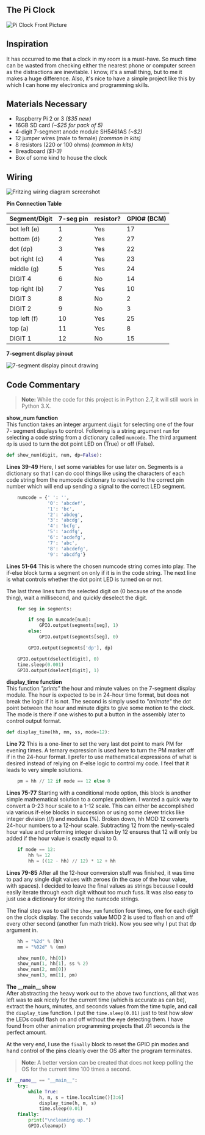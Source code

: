 The Pi Clock
---

![Pi Clock Front Picture](https://github.com/JoshMarsden/python-projects/blob/master/pi-clock/photos/pi-clock-front.jpg)

## Inspiration

It has occurred to me that a clock in my room is a must-have. So much time can be 
wasted from checking either the nearest phone or computer screen as the 
distractions are inevitable. I know, it's a small thing, but to me it makes a 
huge difference. Also, it's nice to have a simple project like this by which I 
can hone my electronics and programming skills.

## Materials Necessary

* Raspberry Pi 2 or 3 _($35 new)_
* 16GB SD card _(~$25 for pack of 5)_
* 4-digit 7-segment anode module SH5461AS _(~$2)_
* 12 jumper wires (male to female) _(common in kits)_
* 8 resistors (220 or 100 ohms) _(common in kits)_
* Breadboard _($1-3)_
* Box of some kind to house the clock

## Wiring

![Fritzing wiring diagram screenshot](https://github.com/JoshMarsden/python-projects/blob/master/pi-clock/photos/fritzing-screenshot.png)

**Pin Connection Table**

Segment/Digit | 7-seg pin | resistor? | GPIO# (BCM)
------------- | --------- | --------- | -----------
bot left (e) | 1 | Yes | 17
bottom (d) | 2 | Yes | 27
dot (dp) | 3 | Yes | 22
bot right (c) | 4 | Yes | 23
middle (g) | 5 | Yes | 24
DIGIT 4 | 6 | No | 14
top right (b) | 7 | Yes | 10
DIGIT 3 | 8 | No | 2
DIGIT 2 | 9 | No | 3
top left (f) | 10 | Yes | 25
top (a) | 11 | Yes | 8
DIGIT 1 | 12 | No | 15

**7-segment display pinout**

![7-segment display pinout drawing](https://github.com/JoshMarsden/python-projects/blob/master/pi-clock/photos/7-segment-pinout-drawing.jpg)


## Code Commentary

> **Note:** While the code for this project is in Python 2.7, it will still work 
> in Python 3.X.

**show_num function**  
This function takes an integer argument `digit` for selecting one of the four 7-
segment displays to control. Following is a string argument `num` for selecting
a code string from a dictionary called `numcode`. The third argument `dp` is used
to turn the dot point LED on (True) or off (False).

```python
def show_num(digit, num, dp=False):
```

**Lines 39-49**
Here, I set some variables for use later on. Segments is a dictionary so that I
can do cool things like using the characters of each code string from the numcode
dictionary to resolved to the correct pin number which will end up sending a
signal to the correct LED segment.

```python
    numcode = {' ': '',
               '0': 'abcdef',
               '1': 'bc',
               '2': 'abdeg',
               '3': 'abcdg',
               '4': 'bcfg',
               '5': 'acdfg',
               '6': 'acdefg',
               '7': 'abc',
               '8': 'abcdefg',
               '9': 'abcdfg'}
```

**Lines 51-64**
This is where the chosen numcode string comes into play. The if-else block turns 
a segment on only if it is in the code string. The next line is what controls 
whether the dot point LED is turned on or not.

The last three lines turn the selected digit on (0 because of the anode thing), 
wait a millisecond, and quickly deselect the digit.

```python
    for seg in segments:

        if seg in numcode[num]:
            GPIO.output(segments[seg], 1)
        else:
            GPIO.output(segments[seg], 0)

        GPIO.output(segments['dp'], dp)

    GPIO.output(dselect[digit], 0)
    time.sleep(0.001)
    GPIO.output(dselect[digit], 1)
```


**display_time function**  
This function _"prints"_ the hour and minute values on the 7-segment display 
module. The hour is expected to be in 24-hour time format, but does not break the 
logic if it is not. The second is simply used to _"animate"_ the dot point between
the hour and minute digits to give some motion to the clock. The mode is there if 
one wishes to put a button in the assembly later to control output format.

```python
def display_time(hh, mm, ss, mode=12):
```

**Line 72**
This is a one-liner to set the very last dot point to mark PM for evening times. A
ternary expression is used here to turn the PM marker off if in the 24-hour 
format. I prefer to use mathematical expressions of what is desired instead of 
relying on if-else logic to control my code. I feel that it leads to very simple
solutions.

```python
    pm = hh // 12 if mode == 12 else 0
```

**Lines 75-77**
Starting with a conditional mode option, this block is another simple mathematical
solution to a complex problem. I wanted a quick way to convert a 0-23 hour scale
to a 1-12 scale. This can either be accomplished via various if-else blocks in 
succession or using some clever tricks like integer division (//) and modulus (%).
Broken down, hh MOD 12 converts 24-hour numbers to a 12-hour scale. Subtracting 12
from the newly-scaled hour value and performing integer division by 12 ensures 
that 12 will only be added if the hour value is exactly equal to 0.

```python
    if mode == 12:
        hh %= 12
        hh = ((12 - hh) // 12) * 12 + hh
```

**Lines 79-85**
After all the 12-hour conversion stuff was finished, it was time to pad any single
digit values with zeroes (in the case of the hour value, with spaces). I decided
to leave the final values as strings because I could easily iterate through each
digit without too much fuss. It was also easy to just use a dictionary for storing
the numcode strings.

The final step was to call the `show_num` function four times, one for each digit
on the clock display. The seconds value MOD 2 is used to flash on and off every 
other second (another fun math trick). Now you see why I put that dp argument in.

```python
    hh = "%2d" % (hh)
    mm = "%02d" % (mm)

    show_num(0, hh[0])
    show_num(1, hh[1], ss % 2)
    show_num(2, mm[0])
    show_num(3, mm[1], pm)
```


**The \_\_main\_\_ show**  
After abstracting the heavy work out to the above two functions, all that was left
was to ask nicely for the current time (which is accurate as can be), extract the
hours, minutes, and seconds values from the time tuple, and call the 
`display_time` function. I put the `time.sleep(0.01)` just to test how slow the 
LEDs could flash on and off without the eye detecting them. I have found from 
other animation programming projects that .01 seconds is the perfect amount.

At the very end, I use the `finally` block to reset the GPIO pin modes and hand
control of the pins cleanly over the OS after the program terminates.

> **Note:** A better version can be created that does not keep polling the OS for 
> the current time 100 times a second.

```python
if __name__ == "__main__":
    try:
        while True:
            h, m, s = time.localtime()[3:6]
            display_time(h, m, s)
            time.sleep(0.01)
    finally:
        print("\ncleaning up.")
        GPIO.cleanup()
```
